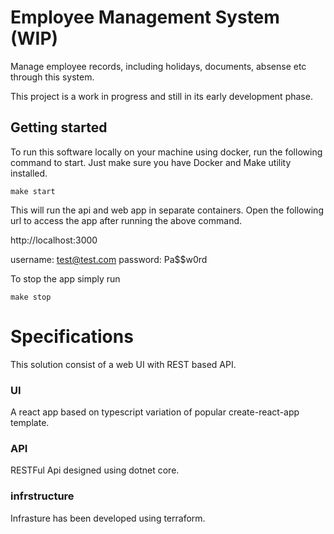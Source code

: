 # Employee Management System (WIP)

Manage employee records, including holidays, documents, absense etc through this system.



This project is a work in progress and still in its early development phase.



## Getting started

To run this software locally on your machine using docker, run the following command to start. Just make sure you have Docker and Make utility installed.

`make start`

This will run the api and web app in separate containers. Open the following url to access the app after running the above command.

http://localhost:3000

username: test@test.com
password: Pa$$w0rd


To stop the app simply run

`make stop`

# Specifications

This solution consist of a web UI with REST based API.

### UI

A react app based on typescript variation of popular create-react-app template.

### API

RESTFul Api designed using dotnet core.

### infrstructure

Infrasture has been developed using terraform.
